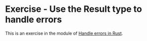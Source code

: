 # Exercise - Use the Result type to handle errors

This is an exercise in the module of [Handle errors in Rust](https://docs.microsoft.com/en-us/learn/modules/rust-error-handling/).
